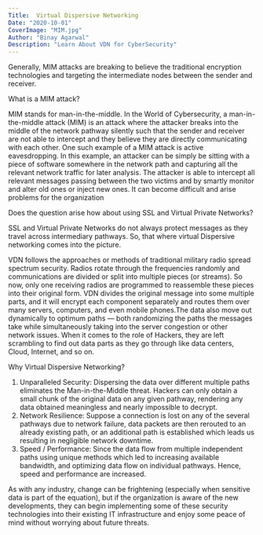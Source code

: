 ```yaml
---
Title:  Virtual Dispersive Networking
Date: "2020-10-01"
CoverImage: "MIM.jpg"
Author: "Binay Agarwal"
Description: "Learn About VDN for CyberSecurity"
---             
```

Generally, MIM attacks are breaking to believe the traditional encryption technologies and targeting the intermediate nodes between the sender and receiver.

What is a MIM attack?

MIM stands for man-in-the-middle. In the World of Cybersecurity, a man-in-the-middle attack (MIM) is an attack where the attacker breaks into the middle of the network pathway silently such that the sender and receiver are not able to intercept and they believe they are directly communicating with each other. One such example of a MIM attack is active eavesdropping. In this example, an attacker can be simply be sitting with a piece of software somewhere in the network path and capturing all the relevant network traffic for later analysis. The attacker is able to intercept all relevant messages passing between the two victims and by smartly monitor and alter old ones or inject new ones. It can become difficult and arise problems for the organization

Does the question arise how about using SSL and Virtual Private Networks?

SSL and Virtual Private Networks do not always protect messages as they travel across intermediary pathways. So, that where virtual Dispersive networking comes into the picture.

VDN follows the approaches or methods of traditional military radio spread spectrum security. Radios rotate through the frequencies randomly and communications are divided or split into multiple pieces (or streams). So now, only one receiving radios are programmed to reassemble these pieces into their original form. 
VDN divides the original message into some multiple parts, and it will encrypt each component separately and routes them over many servers, computers, and even mobile phones.The data also move out dynamically to optimum paths — both randomizing the paths the messages take while simultaneously taking into the server congestion or other network issues.
When it comes to the role of Hackers, they are left scrambling to find out data parts as they go through like data centers, Cloud, Internet, and so on. 

 Why Virtual Dispersive Networking?

1. Unparalleled Security: Dispersing the data over different multiple paths eliminates the Man-in-the-Middle threat. Hackers can only obtain a small chunk of the original data on any given pathway, rendering any data obtained meaningless and nearly impossible to decrypt.
2. Network Resilience: Suppose a connection is lost on any of the several pathways due to network failure,
data packets are then rerouted to an already existing path, or an additional path is established which leads us resulting in negligible network downtime.
3. Speed / Performance: Since the data flow from multiple independent paths using unique methods which led to increasing available bandwidth, and optimizing data flow on individual pathways. Hence, speed and performance are increased.


As with any industry, change can be frightening (especially when sensitive data is part of the equation), but if the organization is aware of the new developments, they can begin implementing some of these security technologies into their existing IT infrastructure and enjoy some peace of mind without worrying about future threats.